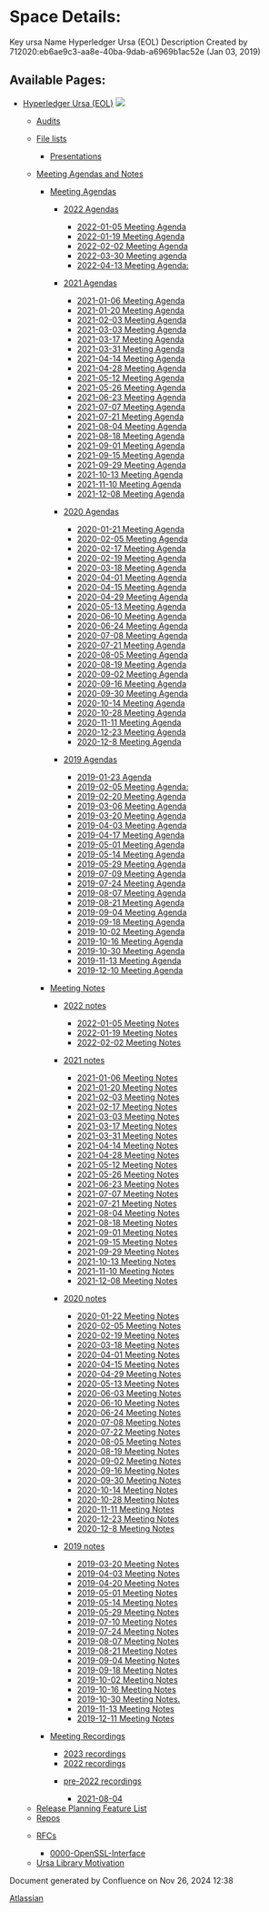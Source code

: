 # Space Details:

Key ursa Name Hyperledger Ursa (EOL) Description Created by 712020:eb6ae9c3-aa8e-40ba-9dab-a6969b1ac52e (Jan 03, 2019)

## Available Pages:

- [Hyperledger Ursa (EOL)](19595269.html) ![](images/icons/contenttypes/home_page_16.png)
  
  - [Audits](Audits_19603384.html)
  
  <!--THE END-->
  
  - [File lists](File-lists_19611779.html)
    
    - [Presentations](Presentations_19611855.html)
  
  <!--THE END-->
  
  - [Meeting Agendas and Notes](Meeting-Agendas-and-Notes_19603313.html)
    
    - [Meeting Agendas](Meeting-Agendas_19603319.html)
      
      - [2022 Agendas](2022-Agendas_19612150.html)
        
        - [2022-01-05 Meeting Agenda](2022-01-05-Meeting-Agenda_19603564.html)
        
        <!--THE END-->
        
        - [2022-01-19 Meeting Agenda](2022-01-19-Meeting-Agenda_19603570.html)
        
        <!--THE END-->
        
        - [2022-02-02 Meeting Agenda](2022-02-02-Meeting-Agenda_19603574.html)
        
        <!--THE END-->
        
        - [2022-03-30 Meeting agenda](2022-03-30-Meeting-agenda_19603578.html)
        
        <!--THE END-->
        
        - [2022-04-13 Meeting Agenda:](19603584.html)
      
      <!--THE END-->
      
      - [2021 Agendas](2021-Agendas_19612025.html)
        
        - [2021-01-06 Meeting Agenda](2021-01-06-Meeting-Agenda_19603508.html)
        
        <!--THE END-->
        
        - [2021-01-20 Meeting Agenda](2021-01-20-Meeting-Agenda_19612031.html)
        
        <!--THE END-->
        
        - [2021-02-03 Meeting Agenda](2021-02-03-Meeting-Agenda_19612036.html)
        
        <!--THE END-->
        
        - [2021-03-03 Meeting Agenda](2021-03-03-Meeting-Agenda_19612050.html)
        
        <!--THE END-->
        
        - [2021-03-17 Meeting Agenda](2021-03-17-Meeting-Agenda_19612055.html)
        
        <!--THE END-->
        
        - [2021-03-31 Meeting Agenda](2021-03-31-Meeting-Agenda_19612062.html)
        
        <!--THE END-->
        
        - [2021-04-14 Meeting Agenda](2021-04-14-Meeting-Agenda_19612067.html)
        
        <!--THE END-->
        
        - [2021-04-28 Meeting Agenda](2021-04-28-Meeting-Agenda_19612074.html)
        
        <!--THE END-->
        
        - [2021-05-12 Meeting Agenda](2021-05-12-Meeting-Agenda_19612085.html)
        
        <!--THE END-->
        
        - [2021-05-26 Meeting Agenda](2021-05-26-Meeting-Agenda_19612088.html)
        
        <!--THE END-->
        
        - [2021-06-23 Meeting Agenda](2021-06-23-Meeting-Agenda_19612093.html)
        
        <!--THE END-->
        
        - [2021-07-07 Meeting Agenda](2021-07-07-Meeting-Agenda_19612097.html)
        
        <!--THE END-->
        
        - [2021-07-21 Meeting Agenda](2021-07-21-Meeting-Agenda_19612103.html)
        
        <!--THE END-->
        
        - [2021-08-04 Meeting Agenda](2021-08-04-Meeting-Agenda_19612110.html)
        
        <!--THE END-->
        
        - [2021-08-18 Meeting Agenda](2021-08-18-Meeting-Agenda_19612121.html)
        
        <!--THE END-->
        
        - [2021-09-01 Meeting Agenda](2021-09-01-Meeting-Agenda_19603540.html)
        
        <!--THE END-->
        
        - [2021-09-15 Meeting Agenda](2021-09-15-Meeting-Agenda_19603548.html)
        
        <!--THE END-->
        
        - [2021-09-29 Meeting Agenda](2021-09-29-Meeting-Agenda_19603552.html)
        
        <!--THE END-->
        
        - [2021-10-13 Meeting Agenda](2021-10-13-Meeting-Agenda_19603560.html)
        
        <!--THE END-->
        
        - [2021-11-10 Meeting Agenda](2021-11-10-Meeting-Agenda_19612138.html)
        
        <!--THE END-->
        
        - [2021-12-08 Meeting Agenda](2021-12-08-Meeting-Agenda_19612144.html)
      
      <!--THE END-->
      
      - [2020 Agendas](2020-Agendas_19611908.html)
        
        - [2020-01-21 Meeting Agenda](2020-01-21-Meeting-Agenda_19611907.html)
        
        <!--THE END-->
        
        - [2020-02-05 Meeting Agenda](2020-02-05-Meeting-Agenda_19611915.html)
        
        <!--THE END-->
        
        - [2020-02-17 Meeting Agenda](2020-02-17-Meeting-Agenda_19612043.html)
        
        <!--THE END-->
        
        - [2020-02-19 Meeting Agenda](2020-02-19-Meeting-Agenda_19603450.html)
        
        <!--THE END-->
        
        - [2020-03-18 Meeting Agenda](2020-03-18-Meeting-Agenda_19611925.html)
        
        <!--THE END-->
        
        - [2020-04-01 Meeting Agenda](2020-04-01-Meeting-Agenda_19611933.html)
        
        <!--THE END-->
        
        - [2020-04-15 Meeting Agenda](2020-04-15-Meeting-Agenda_19611938.html)
        
        <!--THE END-->
        
        - [2020-04-29 Meeting Agenda](2020-04-29-Meeting-Agenda_19603466.html)
        
        <!--THE END-->
        
        - [2020-05-13 Meeting Agenda](2020-05-13-Meeting-Agenda_19611948.html)
        
        <!--THE END-->
        
        - [2020-06-10 Meeting Agenda](2020-06-10-Meeting-Agenda_19603488.html)
        
        <!--THE END-->
        
        - [2020-06-24 Meeting Agenda](2020-06-24-Meeting-Agenda_19611959.html)
        
        <!--THE END-->
        
        - [2020-07-08 Meeting Agenda](2020-07-08-Meeting-Agenda_19603492.html)
        
        <!--THE END-->
        
        - [2020-07-21 Meeting Agenda](2020-07-21-Meeting-Agenda_19611967.html)
        
        <!--THE END-->
        
        - [2020-08-05 Meeting Agenda](2020-08-05-Meeting-Agenda_19611972.html)
        
        <!--THE END-->
        
        - [2020-08-19 Meeting Agenda](2020-08-19-Meeting-Agenda_19611975.html)
        
        <!--THE END-->
        
        - [2020-09-02 Meeting Agenda](2020-09-02-Meeting-Agenda_19611980.html)
        
        <!--THE END-->
        
        - [2020-09-16 Meeting Agenda](2020-09-16-Meeting-Agenda_19611985.html)
        
        <!--THE END-->
        
        - [2020-09-30 Meeting Agenda](2020-09-30-Meeting-Agenda_19603500.html)
        
        <!--THE END-->
        
        - [2020-10-14 Meeting Agenda](2020-10-14-Meeting-Agenda_19612000.html)
        
        <!--THE END-->
        
        - [2020-10-28 Meeting Agenda](2020-10-28-Meeting-Agenda_19612004.html)
        
        <!--THE END-->
        
        - [2020-11-11 Meeting Agenda](2020-11-11-Meeting-Agenda_19612010.html)
        
        <!--THE END-->
        
        - [2020-12-23 Meeting Agenda](2020-12-23-Meeting-Agenda_19612020.html)
        
        <!--THE END-->
        
        - [2020-12-8 Meeting Agenda](2020-12-8-Meeting-Agenda_19612015.html)
      
      <!--THE END-->
      
      - [2019 Agendas](2019-Agendas_19611656.html)
        
        - [2019-01-23 Agenda](2019-01-23-Agenda_19611655.html)
        
        <!--THE END-->
        
        - [2019-02-05 Meeting Agenda:](19603323.html)
        
        <!--THE END-->
        
        - [2019-02-20 Meeting Agenda](2019-02-20-Meeting-Agenda_19611678.html)
        
        <!--THE END-->
        
        - [2019-03-06 Meeting Agenda](2019-03-06-Meeting-Agenda_19603345.html)
        
        <!--THE END-->
        
        - [2019-03-20 Meeting Agenda](2019-03-20-Meeting-Agenda_19603358.html)
        
        <!--THE END-->
        
        - [2019-04-03 Meeting Agenda](2019-04-03-Meeting-Agenda_19611739.html)
        
        <!--THE END-->
        
        - [2019-04-17 Meeting Agenda](2019-04-17-Meeting-Agenda_19611764.html)
        
        <!--THE END-->
        
        - [2019-05-01 Meeting Agenda](2019-05-01-Meeting-Agenda_19603366.html)
        
        <!--THE END-->
        
        - [2019-05-14 Meeting Agenda](2019-05-14-Meeting-Agenda_19603372.html)
        
        <!--THE END-->
        
        - [2019-05-29 Meeting Agenda](2019-05-29-Meeting-Agenda_19603390.html)
        
        <!--THE END-->
        
        - [2019-07-09 Meeting Agenda](2019-07-09-Meeting-Agenda_19603394.html)
        
        <!--THE END-->
        
        - [2019-07-24 Meeting Agenda](2019-07-24-Meeting-Agenda_19603398.html)
        
        <!--THE END-->
        
        - [2019-08-07 Meeting Agenda](2019-08-07-Meeting-Agenda_19603404.html)
        
        <!--THE END-->
        
        - [2019-08-21 Meeting Agenda](2019-08-21-Meeting-Agenda_19603410.html)
        
        <!--THE END-->
        
        - [2019-09-04 Meeting Agenda](2019-09-04-Meeting-Agenda_19603426.html)
        
        <!--THE END-->
        
        - [2019-09-18 Meeting Agenda](2019-09-18-Meeting-Agenda_19603438.html)
        
        <!--THE END-->
        
        - [2019-10-02 Meeting Agenda](2019-10-02-Meeting-Agenda_19611883.html)
        
        <!--THE END-->
        
        - [2019-10-16 Meeting Agenda](2019-10-16-Meeting-Agenda_19611888.html)
        
        <!--THE END-->
        
        - [2019-10-30 Meeting Agenda](2019-10-30-Meeting-Agenda_19611893.html)
        
        <!--THE END-->
        
        - [2019-11-13 Meeting Agenda](2019-11-13-Meeting-Agenda_19611898.html)
        
        <!--THE END-->
        
        - [2019-12-10 Meeting Agenda](2019-12-10-Meeting-Agenda_19611902.html)
    
    <!--THE END-->
    
    - [Meeting Notes](Meeting-Notes_19611649.html)
      
      - [2022 notes](2022-notes_19612152.html)
        
        - [2022-01-05 Meeting Notes](2022-01-05-Meeting-Notes_19612151.html)
        
        <!--THE END-->
        
        - [2022-01-19 Meeting Notes](2022-01-19-Meeting-Notes_19612156.html)
        
        <!--THE END-->
        
        - [2022-02-02 Meeting Notes](2022-02-02-Meeting-Notes_19612160.html)
      
      <!--THE END-->
      
      - [2021 notes](2021-notes_19612027.html)
        
        - [2021-01-06 Meeting Notes](2021-01-06-Meeting-Notes_19612026.html)
        
        <!--THE END-->
        
        - [2021-01-20 Meeting Notes](2021-01-20-Meeting-Notes_19612033.html)
        
        <!--THE END-->
        
        - [2021-02-03 Meeting Notes](2021-02-03-Meeting-Notes_19612038.html)
        
        <!--THE END-->
        
        - [2021-02-17 Meeting Notes](2021-02-17-Meeting-Notes_19612046.html)
        
        <!--THE END-->
        
        - [2021-03-03 Meeting Notes](2021-03-03-Meeting-Notes_19612052.html)
        
        <!--THE END-->
        
        - [2021-03-17 Meeting Notes](2021-03-17-Meeting-Notes_19612058.html)
        
        <!--THE END-->
        
        - [2021-03-31 Meeting Notes](2021-03-31-Meeting-Notes_19612064.html)
        
        <!--THE END-->
        
        - [2021-04-14 Meeting Notes](2021-04-14-Meeting-Notes_19612070.html)
        
        <!--THE END-->
        
        - [2021-04-28 Meeting Notes](2021-04-28-Meeting-Notes_19612076.html)
        
        <!--THE END-->
        
        - [2021-05-12 Meeting Notes](2021-05-12-Meeting-Notes_19603512.html)
        
        <!--THE END-->
        
        - [2021-05-26 Meeting Notes](2021-05-26-Meeting-Notes_19612090.html)
        
        <!--THE END-->
        
        - [2021-06-23 Meeting Notes](2021-06-23-Meeting-Notes_19603520.html)
        
        <!--THE END-->
        
        - [2021-07-07 Meeting Notes](2021-07-07-Meeting-Notes_19612100.html)
        
        <!--THE END-->
        
        - [2021-07-21 Meeting Notes](2021-07-21-Meeting-Notes_19612105.html)
        
        <!--THE END-->
        
        - [2021-08-04 Meeting Notes](2021-08-04-Meeting-Notes_19603524.html)
        
        <!--THE END-->
        
        - [2021-08-18 Meeting Notes](2021-08-18-Meeting-Notes_19603530.html)
        
        <!--THE END-->
        
        - [2021-09-01 Meeting Notes](2021-09-01-Meeting-Notes_19603544.html)
        
        <!--THE END-->
        
        - [2021-09-15 Meeting Notes](2021-09-15-Meeting-Notes_19612126.html)
        
        <!--THE END-->
        
        - [2021-09-29 Meeting Notes](2021-09-29-Meeting-Notes_19603556.html)
        
        <!--THE END-->
        
        - [2021-10-13 Meeting Notes](2021-10-13-Meeting-Notes_19612132.html)
        
        <!--THE END-->
        
        - [2021-11-10 Meeting Notes](2021-11-10-Meeting-Notes_19612140.html)
        
        <!--THE END-->
        
        - [2021-12-08 Meeting Notes](2021-12-08-Meeting-Notes_19612146.html)
      
      <!--THE END-->
      
      - [2020 notes](2020-notes_19611911.html)
        
        - [2020-01-22 Meeting Notes](2020-01-22-Meeting-Notes_19611910.html)
        
        <!--THE END-->
        
        - [2020-02-05 Meeting Notes](2020-02-05-Meeting-Notes_19603442.html)
        
        <!--THE END-->
        
        - [2020-02-19 Meeting Notes](2020-02-19-Meeting-Notes_19603460.html)
        
        <!--THE END-->
        
        - [2020-03-18 Meeting Notes](2020-03-18-Meeting-Notes_19611929.html)
        
        <!--THE END-->
        
        - [2020-04-01 Meeting Notes](2020-04-01-Meeting-Notes_19611935.html)
        
        <!--THE END-->
        
        - [2020-04-15 Meeting Notes](2020-04-15-Meeting-Notes_19611940.html)
        
        <!--THE END-->
        
        - [2020-04-29 Meeting Notes](2020-04-29-Meeting-Notes_19603482.html)
        
        <!--THE END-->
        
        - [2020-05-13 Meeting Notes](2020-05-13-Meeting-Notes_19611950.html)
        
        <!--THE END-->
        
        - [2020-06-03 Meeting Notes](2020-06-03-Meeting-Notes_19611953.html)
        
        <!--THE END-->
        
        - [2020-06-10 Meeting Notes](2020-06-10-Meeting-Notes_19611956.html)
        
        <!--THE END-->
        
        - [2020-06-24 Meeting Notes](2020-06-24-Meeting-Notes_19611961.html)
        
        <!--THE END-->
        
        - [2020-07-08 Meeting Notes](2020-07-08-Meeting-Notes_19595435.html)
        
        <!--THE END-->
        
        - [2020-07-22 Meeting Notes](2020-07-22-Meeting-Notes_19611969.html)
        
        <!--THE END-->
        
        - [2020-08-05 Meeting Notes](2020-08-05-Meeting-Notes_19603496.html)
        
        <!--THE END-->
        
        - [2020-08-19 Meeting Notes](2020-08-19-Meeting-Notes_19611977.html)
        
        <!--THE END-->
        
        - [2020-09-02 Meeting Notes](2020-09-02-Meeting-Notes_19611982.html)
        
        <!--THE END-->
        
        - [2020-09-16 Meeting Notes](2020-09-16-Meeting-Notes_19611988.html)
        
        <!--THE END-->
        
        - [2020-09-30 Meeting Notes](2020-09-30-Meeting-Notes_19611997.html)
        
        <!--THE END-->
        
        - [2020-10-14 Meeting Notes](2020-10-14-Meeting-Notes_19612003.html)
        
        <!--THE END-->
        
        - [2020-10-28 Meeting Notes](2020-10-28-Meeting-Notes_19612007.html)
        
        <!--THE END-->
        
        - [2020-11-11 Meeting Notes](2020-11-11-Meeting-Notes_19612012.html)
        
        <!--THE END-->
        
        - [2020-12-23 Meeting Notes](2020-12-23-Meeting-Notes_19612022.html)
        
        <!--THE END-->
        
        - [2020-12-8 Meeting Notes](2020-12-8-Meeting-Notes_19612017.html)
      
      <!--THE END-->
      
      - [2019 notes](2019-notes_19611718.html)
        
        - [2019-03-20 Meeting Notes](2019-03-20-Meeting-Notes_19611717.html)
        
        <!--THE END-->
        
        - [2019-04-03 Meeting Notes](2019-04-03-Meeting-Notes_19603362.html)
        
        <!--THE END-->
        
        - [2019-04-20 Meeting Notes](2019-04-20-Meeting-Notes_19611767.html)
        
        <!--THE END-->
        
        - [2019-05-01 Meeting Notes](2019-05-01-Meeting-Notes_19611785.html)
        
        <!--THE END-->
        
        - [2019-05-14 Meeting Notes](2019-05-14-Meeting-Notes_19611798.html)
        
        <!--THE END-->
        
        - [2019-05-29 Meeting Notes](2019-05-29-Meeting-Notes_19611821.html)
        
        <!--THE END-->
        
        - [2019-07-10 Meeting Notes](2019-07-10-Meeting-Notes_19611841.html)
        
        <!--THE END-->
        
        - [2019-07-24 Meeting Notes](2019-07-24-Meeting-Notes_19611848.html)
        
        <!--THE END-->
        
        - [2019-08-07 Meeting Notes](2019-08-07-Meeting-Notes_19611860.html)
        
        <!--THE END-->
        
        - [2019-08-21 Meeting Notes](2019-08-21-Meeting-Notes_19611864.html)
        
        <!--THE END-->
        
        - [2019-09-04 Meeting Notes](2019-09-04-Meeting-Notes_19603432.html)
        
        <!--THE END-->
        
        - [2019-09-18 Meeting Notes](2019-09-18-Meeting-Notes_19611877.html)
        
        <!--THE END-->
        
        - [2019-10-02 Meeting Notes](2019-10-02-Meeting-Notes_19611886.html)
        
        <!--THE END-->
        
        - [2019-10-16 Meeting Notes](2019-10-16-Meeting-Notes_19611890.html)
        
        <!--THE END-->
        
        - [2019-10-30 Meeting Notes.](2019-10-30-Meeting-Notes._19611896.html)
        
        <!--THE END-->
        
        - [2019-11-13 Meeting Notes](2019-11-13-Meeting-Notes_19611900.html)
        
        <!--THE END-->
        
        - [2019-12-11 Meeting Notes](2019-12-11-Meeting-Notes_19611904.html)
    
    <!--THE END-->
    
    - [Meeting Recordings](Meeting-Recordings_19612166.html)
      
      - [2023 recordings](2023-recordings_19603592.html)
      
      <!--THE END-->
      
      - [2022 recordings](2022-recordings_19612165.html)
      
      <!--THE END-->
      
      - [pre-2022 recordings](pre-2022-recordings_19612115.html)
        
        - [2021-08-04](2021-08-04_19612114.html)
  
  <!--THE END-->
  
  - [Release Planning Feature List](Release-Planning-Feature-List_19611790.html)
  
  <!--THE END-->
  
  - [Repos](Repos_19603376.html)
  
  <!--THE END-->
  
  - [RFCs](RFCs_19611707.html)
    
    - [0000-OpenSSL-Interface](0000-OpenSSL-Interface_19595432.html)
  
  <!--THE END-->
  
  - [Ursa Library Motivation](Ursa-Library-Motivation_19603331.html)

Document generated by Confluence on Nov 26, 2024 12:38

[Atlassian](http://www.atlassian.com/)
